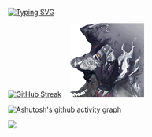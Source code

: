 <!-- Xiao Colorful-->

[![Typing SVG](https://readme-typing-svg.herokuapp.com?font=Comic+Sans+MS&size=33&pause=100&color=5865F2&background=FFFFFF00&center=true&vCenter=true&random=false&width=500&height=33&lines=Xiao+Colorful;XColorful;XColor_ful)](https://git.io/typing-svg)

<!-- GitHub Readme Streak Stats-->
[![GitHub Streak](https://github-readme-streak-stats.herokuapp.com?user=XColorful&theme=python-dark&hide_border=true&locale=zh_Hans&date_format=%5BY.%5Dn.j&mode=weekly)](https://git.io/streak-stats)
&emsp;<img width="150" src="https://github.com/XColorful/XColorful.github.io/blob/main/gif/avator.gif?raw=true" />

[![Ashutosh's github activity graph](https://github-readme-activity-graph.vercel.app/graph?username=XColorful&bg_color=2b2b2b&color=0091ff&line=5865f2&point=d35574&area=true&hide_border=true)](https://github.com/ashutosh00710/github-readme-activity-graph)

<!--Most Used Languages-->
<div align=""> <img src=https://github-readme-stats.vercel.app/api/top-langs/?username=XColorful&theme=radical&show_icons=true>